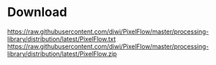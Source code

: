 # Download


https://raw.githubusercontent.com/diwi/PixelFlow/master/processing-library/distribution/latest/PixelFlow.txt
https://raw.githubusercontent.com/diwi/PixelFlow/master/processing-library/distribution/latest/PixelFlow.zip
